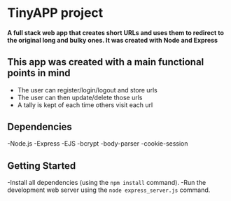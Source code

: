 # TinyAPP project
#### A full stack web app that creates short URLs and uses them to redirect to the original long and bulky ones. It was created with Node and Express 

## This app was created with a main functional points in mind
* The user can register/login/logout and store urls
* The user can then update/delete those urls
* A tally is kept of each time others visit each url

## Dependencies
-Node.js
-Express
-EJS
-bcrypt
-body-parser
-cookie-session

## Getting Started
-Install all dependencies (using the `npm install` command).
-Run the development web server using the `node express_server.js` command.